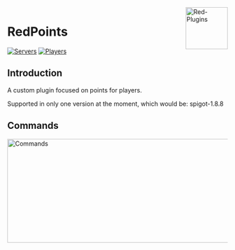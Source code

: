 <img src="https://avatars2.githubusercontent.com/u/63077065?s=400&u=738f37e1c06c85fa9dafe798c2f23123fea0ed89&v=4" alt="Red-Plugins" title="Red-Plugins" align="right" height="96" width="96"/>

# RedPoints

[![Servers](https://img.shields.io/bstats/servers/7513)]()
[![Players](https://img.shields.io/bstats/players/7513)]()

## Introduction

A custom plugin focused on points for players.

Supported in only one version at the moment, which would be: spigot-1.8.8

## Commands

<img src="https://raw.githubusercontent.com/Red-Plugins/RedPoints/master/assets/commands.png" alt="Commands" title="Commands" align="center" height="237" width="639"/>

